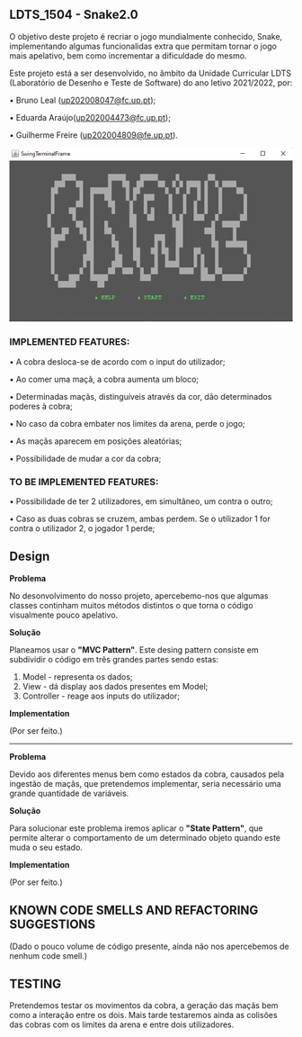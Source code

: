 ## LDTS_1504 - Snake2.0

 O objetivo deste projeto é recriar o jogo mundialmente conhecido, Snake, implementando algumas funcionalidas extra que permitam tornar o jogo mais apelativo, bem como incrementar a dificuldade do mesmo. 
 
 Este projeto está a ser desenvolvido, no âmbito da Unidade Curricular LDTS (Laboratório de Desenho e Teste de Software) do ano letivo 2021/2022, por:
 
• Bruno Leal (up202008047@fc.up.pt);

• Eduarda Araújo(up202004473@fc.up.pt);

• Guilherme Freire (up202004809@fe.up.pt).

![docs/MainMenu.png](docs/MainMenu.png)
### IMPLEMENTED FEATURES:

•	A cobra desloca-se de acordo com o input do utilizador;

•	Ao comer uma maçã, a cobra aumenta um bloco;

•	Determinadas maçãs, distinguíveis através da cor, dão determinados poderes à cobra;

•	No caso da cobra embater nos limites da arena, perde o jogo;

•	As maçãs aparecem em posições aleatórias;

•	Possibilidade de mudar a cor da cobra;



### TO BE IMPLEMENTED FEATURES:

•	Possibilidade de ter 2 utilizadores, em simultâneo, um contra o outro;

•	 Caso as duas cobras se cruzem, ambas perdem. Se o utilizador 1 for contra o utilizador 2, o jogador 1 perde;




## Design


**Problema**

 No desonvolvimento do nosso projeto, apercebemo-nos que algumas classes continham muitos métodos distintos o que torna o código visualmente pouco apelativo.

**Solução**

 Planeamos usar o **"MVC Pattern"**. Este desing pattern consiste em subdividir o código em três grandes partes sendo estas:

1. Model - representa os dados;
2. View - dá display aos dados presentes em Model;
3. Controller - reage aos inputs do utilizador;

**Implementation**

(Por ser feito.)

---------------------------------------------------------------------------------------------------------------------------------------------------------------------------------
**Problema**

 Devido aos diferentes menus bem como estados da cobra, causados pela ingestão de maçãs, que pretendemos implementar, seria necessário uma grande quantidade de variáveis.

**Solução**

 Para solucionar este problema iremos aplicar o **"State Pattern"**, que permite alterar o comportamento de um determinado objeto quando este muda o seu estado.

**Implementation**

(Por ser feito.)


## KNOWN CODE SMELLS AND REFACTORING SUGGESTIONS

(Dado o pouco volume de código presente, ainda não nos apercebemos de nenhum code smell.)


## TESTING

 Pretendemos testar os movimentos da cobra, a geração das maçãs bem como a interação entre os dois. Mais tarde testaremos ainda as colisões das cobras com os limites da arena e entre dois utilizadores.
